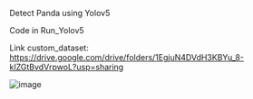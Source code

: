 Detect Panda using Yolov5

Code in Run_Yolov5

Link custom_dataset: https://drive.google.com/drive/folders/1EgjuN4DVdH3KBYu_8-kIZGtBvdVrpwoL?usp=sharing

![image](https://user-images.githubusercontent.com/111002449/199883402-e4c59a74-823c-41b9-ab43-85a75145144d.png)
